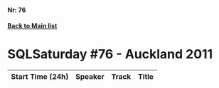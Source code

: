 #### Nr: 76
#### [Back to Main list](index.md)
# SQLSaturday #76 - Auckland 2011
Start Time (24h)|Speaker|Track|Title
---|---|---|---
